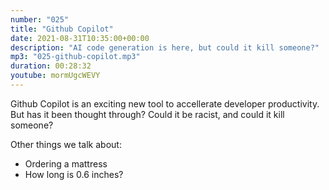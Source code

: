 ```yaml
---
number: "025"
title: "Github Copilot"
date: 2021-08-31T10:35:00+00:00
description: "AI code generation is here, but could it kill someone?"
mp3: "025-github-copilot.mp3"
duration: 00:28:32
youtube: mormUgcWEVY
---
```


Github Copilot is an exciting new tool to accellerate developer productivity. But has it been thought through? Could it be racist, and could it kill someone?

Other things we talk about:
 - Ordering a mattress
 - How long is 0.6 inches?
